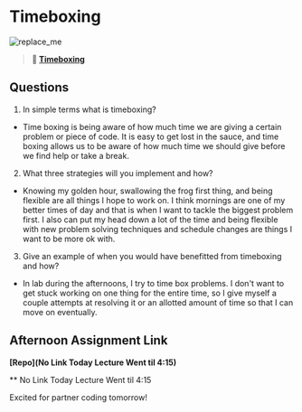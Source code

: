 # Timeboxing

![replace_me](https://codeworks.blob.core.windows.net/public/assets/img/illustrations/placeholder.svg)

> **📖 [Timeboxing](https://codeworksacademy.com/fs-student-guide/resources/wk5/03-Timeboxing)**

## Questions

1. In simple terms what is timeboxing?

- Time boxing is being aware of how much time we are giving a certain problem or piece of code. It is easy to get lost in the sauce, and time boxing allows us to be aware of how much time we should give before we find help or take a break.

2. What three strategies will you implement and how?

- Knowing my golden hour, swallowing the frog first thing, and being flexible are all things I hope to work on. I think mornings are one of my better times of day and that is when I want to tackle the biggest problem first. I also can put my head down a lot of the time and being flexible with new problem solving techniques and schedule changes are things I want to be more ok with.

3. Give an example of when you would have benefitted from timeboxing and how?

- In lab during the afternoons, I try to time box problems. I don't want to get stuck working on one thing for the entire time, so I give myself a couple attempts at resolving it or an allotted amount of time so that I can move on eventually.

## Afternoon Assignment Link

**[Repo](No Link Today Lecture Went til 4:15)**

\*\* No Link Today Lecture Went til 4:15

Excited for partner coding tomorrow!

